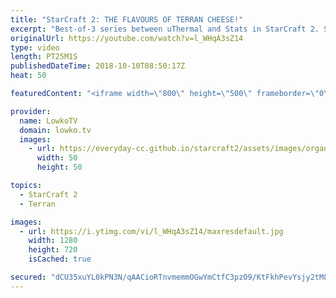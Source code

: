 ```yaml
---
title: "StarCraft 2: THE FLAVOURS OF TERRAN CHEESE!"
excerpt: "Best-of-3 series between uThermal and Stats in StarCraft 2. Subscribe for more videos: http://lowko.tv/youtube Drone rush vs Drone rush: https://goo.gl/GsDVVk  Lots of Terran cheese in this professional match of StarCraft 2. While uThermal decides to play macro in game 1, he has more cheesy plans for"
originalUrl: https://youtube.com/watch?v=l_WHqA3sZ14
type: video
length: PT25M1S
publishedDateTime: 2018-10-10T08:50:17Z
heat: 50

featuredContent: "<iframe width=\"800\" height=\"500\" frameborder=\"0\" src=\"https://www.youtube.com/embed/l_WHqA3sZ14\" allow=\"accelerometer; autoplay; encrypted-media; gyroscope; picture-in-picture\" allowfullscreen></iframe>"

provider:
  name: LowkoTV
  domain: lowko.tv
  images:
    - url: https://everyday-cc.github.io/starcraft2/assets/images/organizations/lowko.tv-50x50.jpg
      width: 50
      height: 50

topics:
  - StarCraft 2
  - Terran

images:
  - url: https://i.ytimg.com/vi/l_WHqA3sZ14/maxresdefault.jpg
    width: 1280
    height: 720
    isCached: true

secured: "dCU35xuYL0kPN3N/qAACioRTnvmemmOGwYmCtfC3pzO9/KtFkhPevYsjy2tM8McekwasfquA6+uxqaWAUTwlQrZ6H46zzVwKO7fjIF2yuj7PB3jL6A954ohLMzm3LeZG554sjTEuFT+0E6ZsgsA4wMhO+tlNdTQbp9v1f88K9dBRINg2Px922q/aMTx7NnGl3LYPl4Q1uAaZnXkWvIaS04sJZJD1fqTZgLJtnxCrJmGzJreW+BveqTmR4yNXr0rV8rb8kNbF3T5sOngf6h9YMoe5X1Bk8buSVonRN4V524Ns3J8au4p39X+1kBzdathYTu4T9ICME+f7/iU4z4J2+Ec6wIzwjM9CgbtECmnm7z9TNv77z+BhMPharu+BkDfZBb580oKIGDXEs8Dv7HFwbW2H4TfOSHWRRP6/ddfLivwwd6aV4BAbnNWQfxaOHOw0;ahWTBE8Qlu4dKv0ROaUXiA=="
---
```


